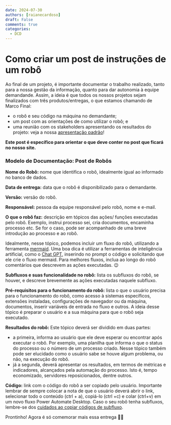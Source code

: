 ```yaml
---
date: 2024-07-30
authors: [raianecardoso]
draft: False
comments: true
categories:
  - DCD
---
```


# Como criar um post de instruções de um robô 

Ao final de um projeto, é importante documentar o trabalho realizado, tanto para a nossa gestão da informação, quanto para dar autonomia à equipe demandande. Assim, a ideia é que todos os nossos projetos sejam finalizados com três produtos/entregas, o que estamos chamando de Marco Final:

- o robô e seu código na máquina no demandante;
- um post com as orientações de como utilizar o robô; e
- uma reunião com os stakeholders apresentando os resultados do projeto: veja a nossa [apresentação padrão](https://cecad365.sharepoint.com/:p:/r/sites/LAB.mg/Documentos%20Compartilhados/General/7.%20DCD/Automatiza.MG/N%C3%BAcleo%20de%20Imers%C3%B5es/Material%20de%20refer%C3%AAncia/Apresenta%C3%A7%C3%A3o_Modelo_Marco_Final.pptx?d=w77a7a47bb6f24e478cfbaec5632b4fbb&csf=1&web=1&e=wkjkfj)! 

**Este post é específico para orientar o que deve conter no post que ficará no nosso site.** 

<!-- more -->

### Modelo de Documentação: Post de Robôs

**Nome do Robô:**
nome que identifica o robô, idealmente igual ao informado no banco de dados.

**Data de entrega:**
data que o robô é disponibilizado para o demandante.

**Versão:**
versão do robô.

**Responsável:**
pessoa da equipe responsável pelo robô, nome e e-mail.

**O que o robô faz:**
descrição em tópicos das ações/ funções executadas pelo robô. Exemplo, instrui processo sei, cria documentos, encaminha processo etc. Se for o caso, pode ser acompanhado de uma breve introdução ao processo e ao robô.

Idealmente, nesse tópico, podemos incluir um fluxo do robô, utilizando a ferramenta [mermaid](https://mermaid.js.org/). Uma boa dica é utilizar a ferramentas de inteligência artificial, como o [Chat GPT](https://openai.com/chatgpt/), inserindo no prompt o código e solicitando que ele crie o fluxo mermaid. Para melhores fluxos, inclua ao longo do robô comentários que descrevem as ações executadas. :wink:

**Subfluxos e suas funcionalidade no robô:**
lista os subfluxos do robô, se houver, e descreve brevemente as ações executadas naquele subfluxo.

**Pré-requisitos para o funcionamento do robô:**
lista o que o usuário precisa para o funcionamento do robô, como acesso à sistemas específicos, extensões instaladas, configurações de navegador ou da máquina, documentos, inserir variáveis de entrada no fluxo e outros. A ideia desse tópico é preparar o usuário e a sua máquina para que o robô seja executado.

**Resultados do robô:**
Este tópico deverá ser dividido em duas partes: 
  - a primeira, informa ao usuário que ele deve esperar ou encontrar após executar o robô. Por exemplo, uma planilha que informa o que o status do processo ou o número de um processo criado. Nesse tópico também pode ser elucidado como o usuário sabe se houve algum problema, ou não, na execução do robô.
  - já a segunda, deverá apresentar os resultados, em termos de métricas e indicadores, alcançados pela automação do processo. Isto é, tempo economizado, servidores reposicionados, dentre outros.

**Código:**
link com o código do robô a ser copiado pelo usuário. Importante lembrar de sempre colocar  a nota de que o usuário deverá abrir o link, selecionar todo o conteúdo (ctrl + a), copiá-lo (ctrl +c) e colar (ctrl+v) em um novo fluxo Power Automate Desktop. Caso o seu robô tenha subfluxos, lembre-se dos [cuidados ao copiar códigos de subfluxo](https://automatiza-mg.github.io/automatizacoes/blog/copiando-c%C3%B3digo-de-subfluxos-de-um-rob%C3%B4/).

Prontinho! Agora é só comemorar mais essa entrega :rocket::rocket:
